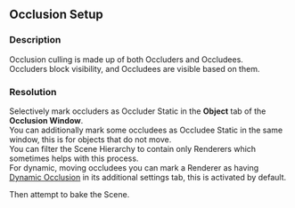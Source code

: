 ## Occlusion Setup
### Description
Occlusion culling is made up of both Occluders and Occludees.  
Occluders block visibility, and Occludees are visible based on them.

### Resolution
Selectively mark occluders as Occluder Static in the **Object** tab of the **Occlusion Window**.  
You can additionally mark some occludees as Occludee Static in the same window, this is for objects that do not move.    
You can filter the Scene Hierarchy to contain only Renderers which sometimes helps with this process.  
For dynamic, moving occludees you can mark a Renderer as having [Dynamic Occlusion](https://docs.unity3d.com/Manual/occlusion-culling-dynamic-gameobjects.html) in its additional settings tab, this is activated by default.

Then attempt to bake the Scene.